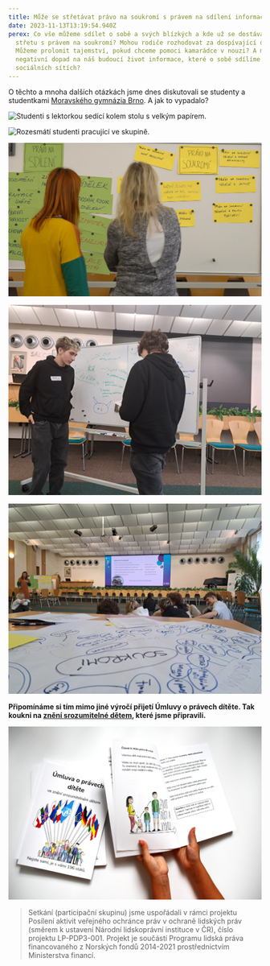 ```yaml
---
title: Může se střetávat právo na soukromí s právem na sdílení informací?
date: 2023-11-13T13:19:54.940Z
perex: Co vše můžeme sdílet o sobě a svých blízkých a kde už se dostáváme do
  střetu s právem na soukromí? Mohou rodiče rozhodovat za dospívající děti?
  Můžeme prolomit tajemství, pokud chceme pomoci kamarádce v nouzi? A mohou mít
  negativní dopad na náš budoucí život informace, které o sobě sdílíme na
  sociálních sítích?
---
```

O těchto a mnoha dalších otázkách jsme dnes diskutovali se studenty a studentkami [Moravského gymnázia Brno](https://www.mgbrno.cz/). A jak to vypadalo?

![Studenti s lektorkou sedící kolem stolu s velkým papírem.](20231113_101124.jpg "O tématu jsme hodně brainstormovali...")

![Rozesmátí studenti pracující ve skupině. ](2.jpg "...diskutovali ve skupinách....")

![Dvě dívky hledící na tabuly s hesly shrnujícími právo na sdílení a právo na soukromí. ](1.jpg "...své myšlenky shlukovali...")

![Dva studenti prezentující před tabulí s poznámkami. ](20231113_095141.jpg "...vzájemně si prezentovali názory...")

![Papír s myšlenkami ohledně práva na soukromí a studenti přihlížející prezentaci. ](20231113_105151.jpg "...a téma zarámovali do souvislostí.")

**Připomínáme si tím mimo jiné výročí přijetí Úmluvy o právech dítěte. Tak koukni na [znění srozumitelné dětem](http://deti.ochrance.cz/umluva), které jsme připravili.** 

![](dsc_1398.jpg "Naše Úmluva o právech dítěte ve znění srozumitelném dětem je volně ke stažení z deti.ochrance.cz/umluva.")

> Setkání (participační skupinu) jsme uspořádali v rámci projektu Posílení aktivit veřejného ochránce práv v ochraně lidských práv (směrem k ustavení Národní lidskoprávní instituce v ČR), číslo projektu LP-PDP3-001. Projekt je součástí Programu lidská práva financovaného z Norských fondů 2014-2021 prostřednictvím Ministerstva financí.